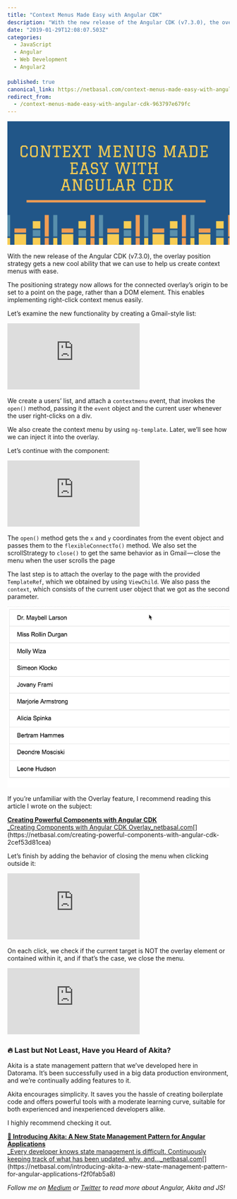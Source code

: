 ```yaml
---
title: "Context Menus Made Easy with Angular CDK"
description: "With the new release of the Angular CDK (v7.3.0), the overlay position strategy gets a new cool ability that we can use to help us create context menus with ease. The positioning strategy now allows…"
date: "2019-01-29T12:08:07.503Z"
categories: 
  - JavaScript
  - Angular
  - Web Development
  - Angular2

published: true
canonical_link: https://netbasal.com/context-menus-made-easy-with-angular-cdk-963797e679fc
redirect_from:
  - /context-menus-made-easy-with-angular-cdk-963797e679fc
---
```


![](./asset-1.png)

With the new release of the Angular CDK (v7.3.0), the overlay position strategy gets a new cool ability that we can use to help us create context menus with ease.

The positioning strategy now allows for the connected overlay’s origin to be set to a point on the page, rather than a DOM element. This enables implementing right-click context menus easily.

Let’s examine the new functionality by creating a Gmail-style list:

<Embed src="https://gist.github.com/NetanelBasal/faadfd84603444a88e3cc9055e49d496.js" aspectRatio={0.357} caption="" />

We create a users’ list, and attach a `contextmenu` event, that invokes the `open()` method, passing it the `event` object and the current user whenever the user right-clicks on a div.

We also create the context menu by using `ng-template`. Later, we’ll see how we can inject it into the overlay.

Let’s continue with the component:

<Embed src="https://gist.github.com/NetanelBasal/5d9f738350f3019b8ef40c1c423f13e8.js" aspectRatio={0.357} caption="" />

The `open()` method gets the `x` and `y` coordinates from the event object and passes them to the `flexibleConnectTo()` method. We also set the scrollStrategy to `close()` to get the same behavior as in Gmail — close the menu when the user scrolls the page

The last step is to attach the overlay to the page with the provided `TemplateRef`, which we obtained by using `ViewChild`. We also pass the `context`, which consists of the current user object that we got as the second parameter.

![](./asset-2.gif)

If you’re unfamiliar with the Overlay feature, I recommend reading this article I wrote on the subject:

[**Creating Powerful Components with Angular CDK**  
_Creating Components with Angular CDK Overlay_netbasal.com](https://netbasal.com/creating-powerful-components-with-angular-cdk-2cef53d81cea "https://netbasal.com/creating-powerful-components-with-angular-cdk-2cef53d81cea")[](https://netbasal.com/creating-powerful-components-with-angular-cdk-2cef53d81cea)

Let’s finish by adding the behavior of closing the menu when clicking outside it:

<Embed src="https://gist.github.com/NetanelBasal/4a333e3a2befe3d1b75bda17c82251dc.js" aspectRatio={0.357} caption="" />

On each click, we check if the current target is NOT the overlay element or contained within it, and if that’s the case, we close the menu.

<Embed src="https://stackblitz.com/edit/angular-yd6ay3?embed=1" aspectRatio={undefined} caption="" />

### 🔥 Last but Not Least, Have you Heard of Akita?

Akita is a state management pattern that we’ve developed here in Datorama. It’s been successfully used in a big data production environment, and we’re continually adding features to it.

Akita encourages simplicity. It saves you the hassle of creating boilerplate code and offers powerful tools with a moderate learning curve, suitable for both experienced and inexperienced developers alike.

I highly recommend checking it out.

[**🚀 Introducing Akita: A New State Management Pattern for Angular Applications**  
_Every developer knows state management is difficult. Continuously keeping track of what has been updated, why, and…_netbasal.com](https://netbasal.com/introducing-akita-a-new-state-management-pattern-for-angular-applications-f2f0fab5a8 "https://netbasal.com/introducing-akita-a-new-state-management-pattern-for-angular-applications-f2f0fab5a8")[](https://netbasal.com/introducing-akita-a-new-state-management-pattern-for-angular-applications-f2f0fab5a8)

_Follow me on_ [_Medium_](https://medium.com/@NetanelBasal/) _or_ [_Twitter_](https://twitter.com/NetanelBasal) _to read more about Angular, Akita and JS!_
